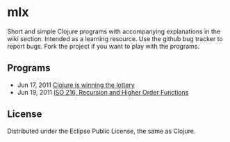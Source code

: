 # mlx

Short and simple Clojure programs with accompanying explanations in the wiki section. Intended as a learning resource. Use the github bug tracker to report bugs. Fork the project if you want to play with the programs.

## Programs

* Jun 17, 2011 [Clojure is winning the lottery](https://github.com/jonase/mlx/wiki/Lottery)
* Jun 19, 2011 [ISO 216, Recursion and Higher Order Functions](https://github.com/jonase/mlx/wiki/A4)

## License

Distributed under the Eclipse Public License, the same as Clojure.
